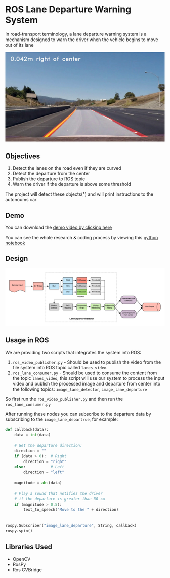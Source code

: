 # ROS Lane Departure Warning System
In road-transport terminology, a lane departure warning system is a mechanism designed to warn the driver when the vehicle begins to move out of its lane

![](output.jpg)

## Objectives
  1) Detect the lanes on the road even if they are curved
  2) Detect the departure from the center
  3) Publish the departure to ROS topic
  4) Warn the driver if the departure is above some threshold
  
The project will detect these objects(^) and will print instructions to the autonoums car

## Demo
You can download the [demo video by clicking here](teaser_video.mp4)

You can see the whole research & coding process by viewing this [python notebook](research.ipynb)

## Design
![](design.png)


## Usage in ROS
We are providing two scripts that integrates the system into ROS:
1) `ros_video_publisher.py` - Should be used to publish the video from the file system into ROS topic called `lanes_video`.
2) `ros_lane_consumer.py` - Should be used to consume the content from the topic `lanes_video`, this script will use our system to process the input video and publish the processed image and departure from center into the following topics: `image_lane_detector`, `image_lane_departure`


So first run the `ros_video_publisher.py` and then run the `ros_lane_consumer.py`

After running these nodes you can subscribe to the departure data by subscribing to the `image_lane_departrue`, for example:

```python
def callback(data):
    data = int(data)
    
    # Get the departure direction:
    direction = ""
    if (data > 0):  # Right
        direction = "right"
    else:           # Left
        direction = "left"
    
    magnitude = abs(data)
    
    # Play a sound that notifies the driver 
    # if the departure is greater than 50 cm
    if (magnitude > 0.5):
        text_to_speech("Move to the " + direction)


rospy.Subscriber("image_lane_departure", String, callback)
rospy.spin()
```

## Libraries Used
* OpenCV
* RosPy
* Ros CVBridge